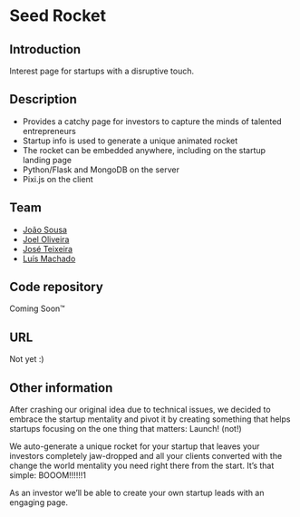 # Seed Rocket

## Introduction

Interest page for startups with a disruptive touch.

## Description

 * Provides a catchy page for investors to capture the minds of talented entrepreneurs
 * Startup info is used to generate a unique animated rocket
 * The rocket can be embedded anywhere, including on the startup landing page
 * Python/Flask and MongoDB on the server
 * Pixi.js on the client

## Team

 * [João Sousa](https://pixels.camp/jpcsousa)
 * [Joel Oliveira](https://pixels.camp/joelclaudio)
 * [José Teixeira](https://pixels.camp/phoenity)
 * [Luís Machado](https://pixels.camp/lalmachado)

## Code repository

Coming Soon™

## URL

Not yet :)

## Other information

After crashing our original idea due to technical issues, we decided to embrace the startup mentality and pivot it by creating something that helps startups focusing on the one thing that matters: Launch! (not!)

We auto-generate a unique rocket for your startup that leaves your investors completely jaw-dropped and all your clients converted with the change the world mentality you need right there from the start.
It’s that simple: BOOOM!!!!!!1

As an investor we’ll be able to create your own startup leads with an engaging page.

